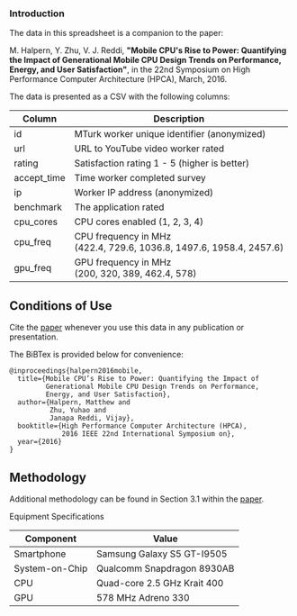 

### Introduction

The data in this spreadsheet is a companion to the paper:

M. Halpern, Y. Zhu, V. J. Reddi, **"Mobile CPU's Rise to Power: Quantifying the Impact of Generational Mobile CPU Design Trends on Performance, Energy, and User Satisfaction"**, in the 22nd
Symposium on High Performance Computer Architecture (HPCA), March, 2016.

The data is presented as a CSV with the following columns:

| Column      | Description                                  |
|-------------|----------------------------------------------|
| id          | MTurk worker unique identifier (anonymized)  |
| url         | URL to YouTube video worker rated            |
| rating      | Satisfaction rating 1 - 5 (higher is better) |
| accept_time | Time worker completed survey                 |
| ip          | Worker IP address (anonymized)               |
| benchmark   | The application rated                        |
| cpu_cores   | CPU cores enabled (1, 2, 3, 4)               |
| cpu_freq    | CPU frequency in MHz <br/> (422.4, 729.6, 1036.8, 1497.6, 1958.4, 2457.6) |   
| gpu_freq    | GPU frequency in MHz <br/> (200, 320, 389, 462.4, 578) |

## Conditions of Use

Cite the [paper](http://ieeexplore.ieee.org/document/7446054/) whenever you use this data in any publication or presentation.

The BiBTex is provided below for convenience:

```
@inproceedings{halpern2016mobile,
  title={Mobile CPU’s Rise to Power: Quantifying the Impact of
         Generational Mobile CPU Design Trends on Performance,
         Energy, and User Satisfaction},
  author={Halpern, Matthew and
          Zhu, Yuhao and
          Janapa Reddi, Vijay},
  booktitle={High Performance Computer Architecture (HPCA),
             2016 IEEE 22nd International Symposium on},
  year={2016}
}
```

## Methodology

Additional methodology can be found in Section 3.1 within the [paper](http://ieeexplore.ieee.org/document/7446054/).

Equipment Specifications

| Component      | Value                       |
| -------------- |-----------------------------|
| Smartphone     | Samsung Galaxy S5 GT-I9505  |
| System-on-Chip | Qualcomm Snapdragon 8930AB  |
| CPU            | Quad-core 2.5 GHz Krait 400 |
| GPU            | 578 MHz Adreno 330          |
